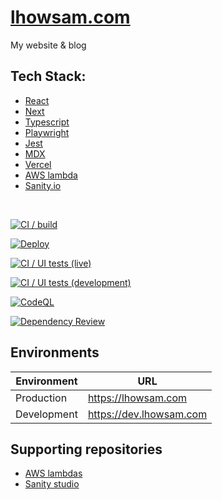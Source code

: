 # [lhowsam.com](https://lhowsam.com)

My website & blog

## Tech Stack:

- [React](https://github.com/facebook/react)
- [Next](https://github.com/vercel/next.js)
- [Typescript](https://github.com/Microsoft/TypeScript)
- [Playwright](https://playwright.dev/)
- [Jest](https://jestjs.io)
- [MDX](https://github.com/mdx-js/mdx)
- [Vercel](https://vercel.com)
- [AWS lambda](https://aws.amazon.com/lambda/)
- [Sanity.io](https://sanity.io)

<br />

[![CI / build](https://github.com/luke-h1/lhowsam.com/actions/workflows/build.yml/badge.svg)](https://github.com/luke-h1/lhowsam.com/actions/workflows/build.yml)

[![Deploy](https://github.com/luke-h1/lhowsam.com/actions/workflows/deploy.yml/badge.svg)](https://github.com/luke-h1/lhowsam.com/actions/workflows/deploy.yml)

[![CI / UI tests (live)](https://github.com/luke-h1/lhowsam.com/actions/workflows/live-ui-tests.yml/badge.svg)](https://github.com/luke-h1/lhowsam.com/actions/workflows/live-ui-tests.yml)

[![CI / UI tests (development)](https://github.com/luke-h1/lhowsam.com/actions/workflows/dev-ui-tests.yml/badge.svg)](https://github.com/luke-h1/lhowsam.com/actions/workflows/dev-ui-tests.yml)

[![CodeQL](https://github.com/luke-h1/lhowsam.com/actions/workflows/codeql.yml/badge.svg)](https://github.com/luke-h1/lhowsam.com/actions/workflows/codeql.yml)

[![Dependency Review](https://github.com/luke-h1/lhowsam.com/actions/workflows/dependency-review.yml/badge.svg)](https://github.com/luke-h1/lhowsam.com/actions/workflows/dependency-review.yml)

## Environments

| Environment | URL                     |
| ----------- | ----------------------- |
| Production  | https://lhowsam.com     |
| Development | https://dev.lhowsam.com |

## Supporting repositories

- [AWS lambdas](https://github.com/luke-h1/lho-lambda)
- [Sanity studio](https://github.com/luke-h1/lhowsam-studio)
